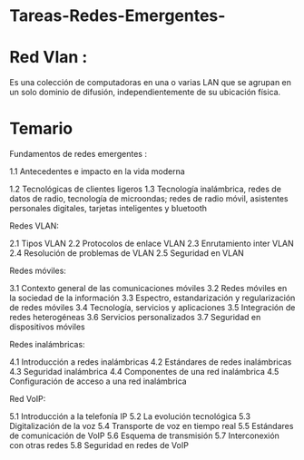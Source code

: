 # Tareas-Redes-Emergentes-

# Red Vlan :
Es una colección de computadoras en una o varias LAN que se agrupan en un solo dominio de difusión, independientemente de su ubicación física. 

# Temario 

Fundamentos de redes emergentes :

1.1 Antecedentes e impacto en la vida moderna 

1.2 Tecnológicas de clientes ligeros 
1.3 Tecnología inalámbrica, redes de datos de radio, 
tecnología de microondas; redes de radio móvil, 
asistentes personales digitales, tarjetas 
inteligentes y bluetooth

Redes VLAN:

2.1 Tipos VLAN
2.2 Protocolos de enlace VLAN 
2.3 Enrutamiento inter VLAN 
2.4 Resolución de problemas de VLAN 
2.5 Seguridad en VLAN

Redes móviles:

3.1 Contexto general de las 
comunicaciones móviles 
3.2 Redes móviles en la sociedad de la información 
3.3 Espectro, estandarización y 
regularización de redes móviles 
3.4 Tecnología, servicios y aplicaciones 
3.5 Integración de redes heterogéneas 
3.6 Servicios personalizados 
3.7 Seguridad en dispositivos móviles

Redes inalámbricas:

4.1 Introducción a redes inalámbricas 
4.2 Estándares de redes inalámbricas 
4.3 Seguridad inalámbrica 
4.4 Componentes de una red inalámbrica 
4.5 Configuración de acceso a una red inalámbrica

Red VoIP:

5.1 Introducción a la telefonía IP 
5.2 La evolución tecnológica 
5.3 Digitalización de la voz 
5.4 Transporte de voz en tiempo real 
5.5 Estándares de comunicación de VoIP 
5.6 Esquema de transmisión 
5.7 Interconexión con otras redes 
5.8 Seguridad en redes de VoIP
